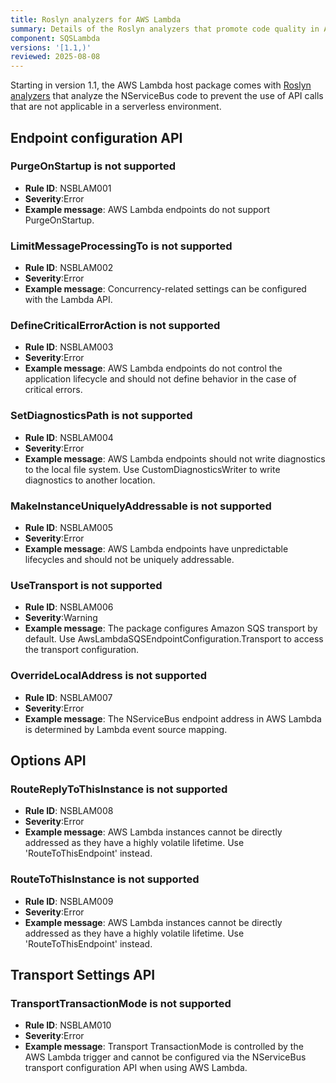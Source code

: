 ```yaml
---
title: Roslyn analyzers for AWS Lambda
summary: Details of the Roslyn analyzers that promote code quality in AWS Lambda.
component: SQSLambda
versions: '[1.1,)'
reviewed: 2025-08-08
---
```


Starting in version 1.1, the AWS Lambda host package comes with [Roslyn analyzers](https://docs.microsoft.com/en-us/visualstudio/code-quality/roslyn-analyzers-overview) that analyze the NServiceBus code to prevent the use of API calls that are not applicable in a serverless environment.

## Endpoint configuration API

### PurgeOnStartup is not supported

* **Rule ID**: NSBLAM001
* **Severity**:Error
* **Example message**: AWS Lambda endpoints do not support PurgeOnStartup.

### LimitMessageProcessingTo is not supported

* **Rule ID**: NSBLAM002
* **Severity**:Error
* **Example message**: Concurrency-related settings can be configured with the Lambda API.

### DefineCriticalErrorAction is not supported

* **Rule ID**: NSBLAM003
* **Severity**:Error
* **Example message**: AWS Lambda endpoints do not control the application lifecycle and should not define behavior in the case of critical errors.

### SetDiagnosticsPath is not supported

* **Rule ID**: NSBLAM004
* **Severity**:Error
* **Example message**: AWS Lambda endpoints should not write diagnostics to the local file system. Use CustomDiagnosticsWriter to write diagnostics to another location.

### MakeInstanceUniquelyAddressable is not supported

* **Rule ID**: NSBLAM005
* **Severity**:Error
* **Example message**: AWS Lambda endpoints have unpredictable lifecycles and should not be uniquely addressable.

### UseTransport is not supported

* **Rule ID**: NSBLAM006
* **Severity**:Warning
* **Example message**: The package configures Amazon SQS transport by default. Use AwsLambdaSQSEndpointConfiguration.Transport to access the transport configuration.

### OverrideLocalAddress is not supported

* **Rule ID**: NSBLAM007
* **Severity**:Error
* **Example message**: The NServiceBus endpoint address in AWS Lambda is determined by Lambda event source mapping.

## Options API

### RouteReplyToThisInstance is not supported

* **Rule ID**: NSBLAM008
* **Severity**:Error
* **Example message**: AWS Lambda instances cannot be directly addressed as they have a highly volatile lifetime. Use 'RouteToThisEndpoint' instead.

### RouteToThisInstance is not supported

* **Rule ID**: NSBLAM009
* **Severity**:Error
* **Example message**: AWS Lambda instances cannot be directly addressed as they have a highly volatile lifetime. Use 'RouteToThisEndpoint' instead.

## Transport Settings API

### TransportTransactionMode is not supported

* **Rule ID**: NSBLAM010
* **Severity**:Error
* **Example message**: Transport TransactionMode is controlled by the AWS Lambda trigger and cannot be configured via the NServiceBus transport configuration API when using AWS Lambda.
